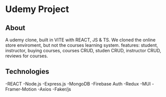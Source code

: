 <h1>Udemy Project</h1>
<h2>About</h2>
<p>A udemy clone, built in VITE with REACT, JS & TS.
We cloned the online store enviroment, but not the courses learning system.
features: student, instructor, buying courses, courses CRUD, studen CRUD, instructor CRUD, reviews for courses.
</p>
<h2>Technologies</h2>
<p>
-REACT
-Node.js
-Express.js
-MongoDB
-Firebase Auth
-Redux
-MUI
-Framer-Motion
-Axios
-Faker/js
</p>
